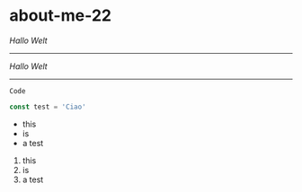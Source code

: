 # about-me-22

_Hallo Welt_
***
*Hallo Welt*
***
`Code`

```javascript
const test = 'Ciao'
```
* this
* is
* a test

1. this
2. is
3. a test
